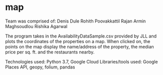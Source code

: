 # map
Team was comprised of:
Denis Dule
Rohith Poovakkattil Rajan
Armin Maghsoudlou
Rishika Agarwal

The program takes in the AvailabilityDataSample.csv provided by JLL and plots the coordinates of the properties on a map. When clicked on, the points on the map display the name/address of the property, the median price per sq. ft. and the restaurants nearby. 

Technologies used: Python 3.7, Google Cloud 
Libraries/tools used: Google Places API, geopy, folium, pandas 
